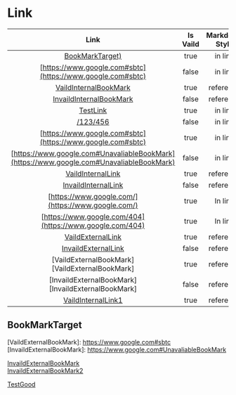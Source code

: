 # Link

| Link | Is Vaild | Markdown Style | Is Bookmark | Domain |
|:----:|:--------:|:--------------:|:-----------:|:-----------:|
| [BookMarkTarget)](#BookMarkTarget) | true | in line | true | Internal |
| [https://www.google.com#sbtc](https://www.google.com#sbtc) | false | in line | true | Internal |
| [VaildInternalBookMark][VaildInternalBookMark] | true | reference | true | Internal |
| [InvaildInternalBookMark][InvaildInternalBookMark] | false | reference | true | Internal |
| [TestLink](Link-Common.md) | true | in line | false | Internal |
| [/123/456](/123/456.md) | false | in line | false | Internal |
| [https://www.google.com#sbtc](https://www.google.com#sbtc) | true | in line | true | External |
| [https://www.google.com#UnavaliableBookMark](https://www.google.com#UnavaliableBookMark) | false | in line | true | External |
| [VaildInternalLink][VaildInternalLink] | true | reference | false | Internal |
| [InvaildInternalLink][InvaildInternalLink] | false | reference | false | Internal |
| [https://www.google.com/](https://www.google.com/) | true | In line | false | External |
| [https://www.google.com/404](https://www.google.com/404) | true | In line | false | External 
| [VaildExternalLink][VaildExternalLink] | true | reference | false | External |
| [InvaildExternalLink][InvaildExternalLink] | false | reference | false | External |
| [VaildExternalBookMark][VaildExternalBookMark] | true | reference | true | External |
| [InvaildExternalBookMark][InvaildExternalBookMark] | false | reference | true | External |  
| [VaildInternalLink1][VaildInternalLink1] | true | reference | false | Internal |

## BookMarkTarget

[VaildInternalLink]: TestLink.md 
[InvaildInternalLink]: /123/456  
[VaildExternalLink]: https://www.google.com/  
[InvaildExternalLink]: https://www.google.com/404
[VaildInternalBookMark]: #BookMarkTarget
[InvaildInternalBookMark]: #UnavaliableBookMark 
[VaildInternalLink1]: OnlyExistOnThisBranch.md

[VaildExternalBookMark]: https://www.google.com#sbtc  <br />
[InvaildExternalBookMark]: https://www.google.com#UnavaliableBookMark  <br />


[InvaildExternalBookMark](https://docs.microsoft.com/en-us/abc#UnavaliableBookMark) <br />
[InvaildExternalBookMark2](https://docs.microsoft.com/en-us/abc#UnavaliableBookMark) <br />

[TestGood](https://review.docs.microsoft.com/en-us/bot-framework/bot-design-principles#designing-a-bot)



